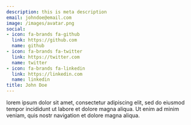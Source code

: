 ```yaml
---
description: this is meta description
email: johndoe@email.com
image: /images/avatar.png
social:
- icon: fa-brands fa-github
  link: https://github.com
  name: github
- icon: fa-brands fa-twitter
  link: https://twitter.com
  name: twitter
- icon: fa-brands fa-linkedin
  link: https://linkedin.com
  name: linkedin
title: John Doe
---
```


lorem ipsum dolor sit amet, consectetur adipiscing elit, sed do eiusmod tempor incididunt ut labore et dolore magna aliqua. Ut enim ad minim veniam, quis nostr navigation et dolore magna aliqua.
